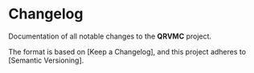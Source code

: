 # Changelog

Documentation of all notable changes to the **QRVMC** project.

The format is based on [Keep a Changelog],
and this project adheres to [Semantic Versioning].
